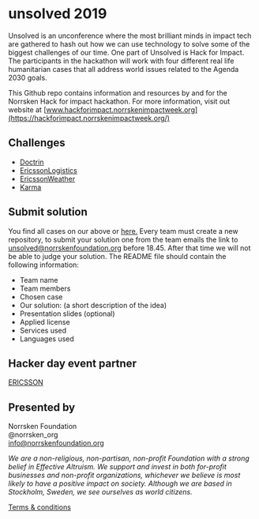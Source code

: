# unsolved 2019 


Unsolved is an unconference where the most brilliant minds in impact tech are gathered to hash out how we can use technology to solve some of the biggest challenges of our time. One part of Unsolved is Hack for Impact. The participants in the hackathon will work with four different real life humanitarian cases that all address world issues related to the Agenda 2030 goals. 

This Github repo contains information and resources by and for the Norrsken Hack for impact hackathon. For more information, visit out website at [www.hackforimpact.norrskenimpactweek.org](https://hackforimpact.norrskenimpactweek.org/)

## Challenges

  * [Doctrin](Challenges/Doctrin.md)
  * [EricssonLogistics](Challenges/EricssonLogistics.md)
  * [EricssonWeather](Challenges/EricssonWeather.md)
  * [Karma](Challenges/Karma.md)



## Submit solution 

You find all cases on our above or [here.](Challenges) Every team must create a new repository, to submit your solution one from the team emails the link to unsolved@norrskenfoundation.org before 18.45. After that time we will not be able to judge your solution. The README file should contain the following information:

* Team name
* Team members
* Chosen case
* Our solution: (a short description of the idea)
* Presentation slides (optional)
* Applied license
* Services used
* Languages used


## Hacker day event partner 

[ERICSSON](https://www.ericsson.com/en)

## Presented by

Norrsken Foundation<br>
@norrsken_org<br>
info@norrskenfoundation.org<br>

*We are a non-religious, non-partisan, non-profit Foundation with a strong belief in Effective Altruism. We support and invest in both for-profit businesses and non-profit organizations, whichever we believe is most likely to have a positive impact on society. Although we are based in Stockholm, Sweden, we see ourselves as world citizens.*


[Terms & conditions](https://hackforimpact.norrskenimpactweek.org/terms-and-conditions)
